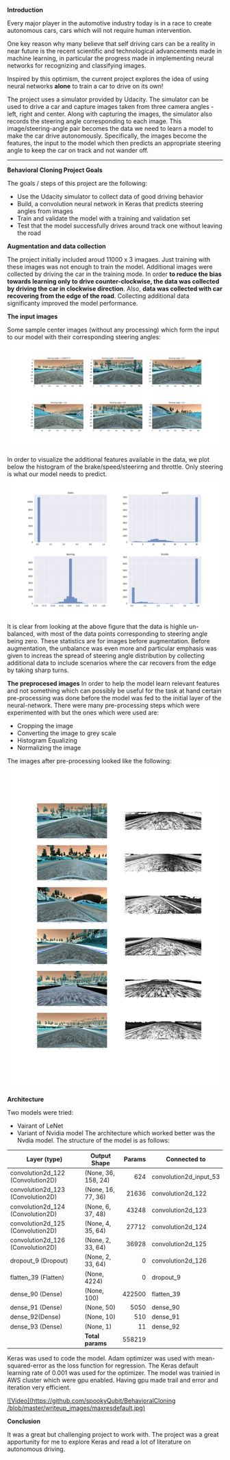 **Introduction**

Every major player in the automotive industry today is in a race to create autonomous cars, cars which will not require human intervention. 

One key reason why many believe that self driving cars can be a reality in near future is the recent scientific and technological advancements made in machine learning, in particular the progress made in implementing neural networks for recognizing and classifying images.

Inspired by this optimism, the current project explores the idea of using neural networks **alone** to train a car to drive on its own!

The project uses a simulator provided by Udacity. The simulator can be used to drive a car and capture images taken from three camera angles - left, right and center. Along with capturing the images, the simulator also records the steering angle corresponding to each image. This image/steering-angle pair becomes the data we need to learn a model to make the car drive autonomously. Specifically, the images become the features, the input to the model which then predicts an appropriate steering angle to keep the car on track and not wander off. 

[//]: # (Image References)

[image1]: ./images_writeup/sample_images.png "Sample Images"
[image2]: ./images_writeup/features_stats.png "Features Stats"
[image3]: ./images_writeup/processed_images.png "Preprocessed Images"

---

**Behavioral Cloning Project Goals**

The goals / steps of this project are the following:
* Use the Udacity simulator to collect data of good driving behavior
* Build, a convolution neural network in Keras that predicts steering angles from images
* Train and validate the model with a training and validation set
* Test that the model successfully drives around track one without leaving the road


**Augmentation and data collection**

The project initially included aroud 11000 x 3 imagaes. Just training with these images was not enough to train the model. Additional images were collected by driving the car in the training mode. In order **to reduce the bias towards learning only to drive counter-clockwise, the data was collected by driving the car in clockwise direction**. Also, **data was collected with car recovering from the edge of the road**. Collecting additional data significanty improved the model performance.   


**The input images**

Some sample center images (without any processing) which form the input to our model with their corresponding steering angles:
![alt text][image1]

In order to visualize the additional features available in the data, we plot below the histogram of the brake/speed/steerirng and throttle. Only steering is what our model needs to predict. 
![alt text][image2]
It is clear from looking at the above figure that the data is highle un-balanced, with most of the data points corresponding to steering angle being zero. These statistics are for images before augmentation. Before augmentation, the unbalance was even more and particular emphasis was given to increas the spread of steering angle distribution by collecting additional data to include scenarios where the car recovers from the edge by taking sharp turns.  

**The preprocesed images**
In order to help the model learn relevant features and not something which can possibly be useful for the task at hand certain pre-processing was done before the model was fed to the initial layer of the neural-network. There were many pre-processing steps which were experimented with but the ones which were used are:
 * Cropping the image
 * Converting the image to grey scale
 * Histogram Equalizing
 * Normalizing the image

The images after pre-processing looked like the following:
![alt text][image3]


**Architecture**

Two models were tried: 
 * Vairant of LeNet
 * Variant of Nvidia model 
The architecture which worked better was the Nvdia model. The structure of the model is as follows:

| Layer (type)                     |Output Shape       |Params  |Connected to           |
|----------------------------------|-------------------|-------:|-----------------------|
|convolution2d_122 (Convolution2D) |(None, 36, 158, 24)|624     |convolution2d_input_53 |
|convolution2d_123 (Convolution2D) |(None, 16, 77, 36) |21636   |convolution2d_122      |
|convolution2d_124 (Convolution2D) |(None, 6, 37, 48)  |43248   |convolution2d_123      |
|convolution2d_125 (Convolution2D) |(None, 4, 35, 64)  |27712   |convolution2d_124      |
|convolution2d_126 (Convolution2D) |(None, 2, 33, 64)  |36928   |convolution2d_125      |
|dropout_9 (Dropout)               |(None, 2, 33, 64)  |0       |convolution2d_126      |
|flatten_39 (Flatten)              |(None, 4224)       |0       |dropout_9              |
|dense_90 (Dense)                  |(None, 100)        |422500  |flatten_39             |
|dense_91 (Dense)                  |(None, 50)         |5050    |dense_90               |
|dense_92(Dense)                   |(None, 10)         |510     |dense_91               |
|dense_93 (Dense)                  |(None, 1)          |11      |dense_92               |
|                                  |**Total params**   |558219  |                       |


Keras was used to code the model. Adam optimizer was used with mean-squared-error as the loss function for regression. The Keras default learning rate of 0.001 was used for the optimizer. The model was trainied in AWS cluster which were gpu enabled. Having gpu made trail and error and iteration very efficient.     

[![Video](https://github.com/spookyQubit/BehavioralCloning
/blob/master/writeup_images/maxresdefault.jpg)](https://www.youtube.com/watch?v=LNGMGV5omys&t=55s)


**Conclusion**

It was a great but challenging project to work with. The project was a great apportunity for me to explore Keras and read a lot of literature on autonomous driving. 

